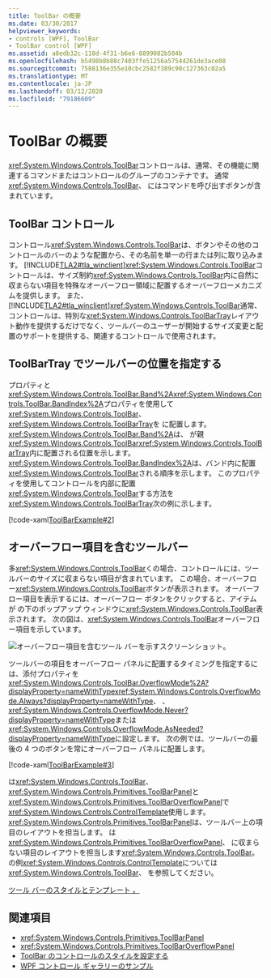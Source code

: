 ```yaml
---
title: ToolBar の概要
ms.date: 03/30/2017
helpviewer_keywords:
- controls [WPF], ToolBar
- ToolBar control [WPF]
ms.assetid: a8edb32c-118d-4f31-b6e6-8899082b504b
ms.openlocfilehash: b5498b8b88c7403ffe51256a57544261de3ace08
ms.sourcegitcommit: 7588136e355e10cbc2582f389c90c127363c02a5
ms.translationtype: MT
ms.contentlocale: ja-JP
ms.lasthandoff: 03/12/2020
ms.locfileid: "79186609"
---
```

# <a name="toolbar-overview"></a>ToolBar の概要
<xref:System.Windows.Controls.ToolBar>コントロールは、通常、その機能に関連するコマンドまたはコントロールのグループのコンテナです。 通常<xref:System.Windows.Controls.ToolBar>、 にはコマンドを呼び出すボタンが含まれています。  

<a name="ToolBarControl"></a>
## <a name="toolbar-control"></a>ToolBar コントロール  
 コントロール<xref:System.Windows.Controls.ToolBar>は、ボタンやその他のコントロールのバーのような配置から、その名前を単一の行または列に取り込みます。 [!INCLUDE[TLA2#tla_winclient](../../../../includes/tla2sharptla-winclient-md.md)]<xref:System.Windows.Controls.ToolBar>コントロールは、サイズ制約<xref:System.Windows.Controls.ToolBar>内に自然に収まらない項目を特殊なオーバーフロー領域に配置するオーバーフローメカニズムを提供します。 また、[!INCLUDE[TLA2#tla_winclient](../../../../includes/tla2sharptla-winclient-md.md)]<xref:System.Windows.Controls.ToolBar>通常、コントロールは、特別な<xref:System.Windows.Controls.ToolBarTray>レイアウト動作を提供するだけでなく、ツールバーのユーザーが開始するサイズ変更と配置のサポートを提供する、関連するコントロールで使用されます。  
  
<a name="Creating_ToolBars"></a>
## <a name="specifying-the-position-of-toolbars-in-a-toolbartray"></a>ToolBarTray でツールバーの位置を指定する  
 プロパティと<xref:System.Windows.Controls.ToolBar.Band%2A><xref:System.Windows.Controls.ToolBar.BandIndex%2A>プロパティを使用して<xref:System.Windows.Controls.ToolBar>、<xref:System.Windows.Controls.ToolBarTray>を に配置します。 <xref:System.Windows.Controls.ToolBar.Band%2A>は、 が親<xref:System.Windows.Controls.ToolBar><xref:System.Windows.Controls.ToolBarTray>内に配置される位置を示します。 <xref:System.Windows.Controls.ToolBar.BandIndex%2A>は、バンド内に配置<xref:System.Windows.Controls.ToolBar>される順序を示します。 このプロパティを使用してコントロールを内部に配置<xref:System.Windows.Controls.ToolBar>する方法を<xref:System.Windows.Controls.ToolBarTray>次の例に示します。  
  
 [!code-xaml[ToolBarExample#2](~/samples/snippets/csharp/VS_Snippets_Wpf/ToolBarExample/CS/Pane1.xaml#2)]  
  
<a name="ToolBars_with_Overflow_Items"></a>
## <a name="toolbars-with-overflow-items"></a>オーバーフロー項目を含むツールバー  
 多<xref:System.Windows.Controls.ToolBar>くの場合、コントロールには、ツールバーのサイズに収まらない項目が含まれています。 この場合、オーバーフロー<xref:System.Windows.Controls.ToolBar>ボタンが表示されます。 オーバーフロー項目を表示するには、オーバーフロー ボタンをクリックすると、アイテムが の下のポップアップ ウィンドウに<xref:System.Windows.Controls.ToolBar>表示されます。 次の図は、<xref:System.Windows.Controls.ToolBar>オーバーフロー項目を示しています。  
  
 ![オーバーフロー項目を含むツール バーを示すスクリーンショット。](./media/toolbar-overview/toolbar-overflow-items.png)  
  
 ツールバーの項目をオーバーフロー パネルに配置するタイミングを指定するには、添付プロパティを<xref:System.Windows.Controls.ToolBar.OverflowMode%2A?displayProperty=nameWithType><xref:System.Windows.Controls.OverflowMode.Always?displayProperty=nameWithType>、 、<xref:System.Windows.Controls.OverflowMode.Never?displayProperty=nameWithType>または<xref:System.Windows.Controls.OverflowMode.AsNeeded?displayProperty=nameWithType>に設定します。 次の例では、ツールバーの最後の 4 つのボタンを常にオーバーフロー パネルに配置します。  
  
 [!code-xaml[ToolBarExample#3](~/samples/snippets/csharp/VS_Snippets_Wpf/ToolBarExample/CS/Pane1.xaml#3)]  
  
 は<xref:System.Windows.Controls.ToolBar>、<xref:System.Windows.Controls.Primitives.ToolBarPanel>と<xref:System.Windows.Controls.Primitives.ToolBarOverflowPanel>で<xref:System.Windows.Controls.ControlTemplate>使用します。  <xref:System.Windows.Controls.Primitives.ToolBarPanel>は、ツールバー上の項目のレイアウトを担当します。  は<xref:System.Windows.Controls.Primitives.ToolBarOverflowPanel>、 に収まらない項目のレイアウトを担当します<xref:System.Windows.Controls.ToolBar>。 の例<xref:System.Windows.Controls.ControlTemplate>については<xref:System.Windows.Controls.ToolBar>、 を参照してください。  
  
 [ツール バーのスタイルとテンプレート 。](toolbar-styles-and-templates.md)  
  
## <a name="see-also"></a>関連項目

- <xref:System.Windows.Controls.Primitives.ToolBarPanel>
- <xref:System.Windows.Controls.Primitives.ToolBarOverflowPanel>
- [ToolBar のコントロールのスタイルを設定する](how-to-style-controls-on-a-toolbar.md)
- [WPF コントロール ギャラリーのサンプル](https://github.com/Microsoft/WPF-Samples/tree/master/Getting%20Started/ControlsAndLayout)
